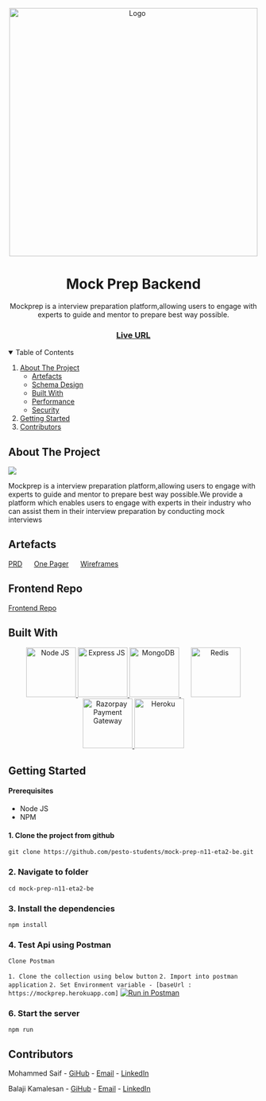 
<!-- PROJECT LOGO -->

<p align="center">
	<img  src="https://res.cloudinary.com/mock-prep/image/upload/v1638635421/Mockprep/mp_Logo_n7fhp6.png"  alt="Logo" width="500">
</p>
<h1 align="center">Mock Prep Backend</h1>

<p align="center">Mockprep is a interview preparation platform,allowing users to engage with experts to guide and mentor to prepare best way possible.</p>

<h3 align="center">
	<a  href="https://mockprep.netlify.app">Live URL</a>
</h3>

<details open="open">
  <summary>Table of Contents</summary>
  <ol>
    <li>
      <a href="#about-the-project">About The Project</a>
      <ul>
        <li><a href="#artefacts">Artefacts</a></li>
        <li><a href="#schema-design">Schema Design</a></li>
        <li><a href="#built-with">Built With</a></li>
        <li><a href="#performance">Performance</a></li>
        <li><a href="#security">Security</a></li>
      </ul>
    </li>
    <li><a href="#getting-started">Getting Started</a></li>
    <li><a href="#contributors">Contributors</a></li>
  </ol>
</details>

<!-- ABOUT THE PROJECT -->

## About The Project

[<img src="https://res.cloudinary.com/mock-prep/image/upload/v1640396151/Mockprep/topics/banner_plgqpf.gif">](https://res.cloudinary.com/emarat/image/upload/v1631802213/homepage-screenshot_n2dxwk.png)

Mockprep is a interview preparation platform,allowing users to engage with experts to guide and mentor to prepare best way possible.We provide a platform which enables users to engage with experts in their industry who can assist them in their interview preparation by conducting mock interviews

## Artefacts

<p>
	<a href="https://docs.google.com/document/d/13PP2jubRrUGr-iyKDsSAFyQuZj7SeGrclQT1MzZyCk0/edit?usp=sharing">PRD</a>
	&nbsp;&nbsp;&nbsp;&nbsp;
	<a href="https://drive.google.com/file/d/1EpXinZXhMikg9_xVgVGVUOQlWYgUnwdb/view?usp=sharing">One Pager</a>
	&nbsp;&nbsp;&nbsp;&nbsp;
	<a href="https://www.figma.com/file/RNbodcyvgvbJf4LZCu7qmZ/Mock-Prep-Wireframes?node-id=0%3A1">Wireframes</a>
	&nbsp;&nbsp;&nbsp;&nbsp;
</p>

## Frontend Repo

[Frontend Repo](https://github.com/pesto-students/mock-prep-n11-eta2-fe)


## Built With

<p align="center">
	<a href="http://nodejs.org/">
		<img src="https://res.cloudinary.com/emarat/image/upload/h_150/v1631803785/node-logo_jjvktb.png" title="Node JS" height="100">
	</a>
	<a href="https://expressjs.com/">
		<img src="https://res.cloudinary.com/emarat/image/upload/h_150/v1631803785/express-logo_rtu2k4.png" title="Express JS" height="100">
	</a>
	<a href="https://www.mongodb.com/">
		<img src="https://res.cloudinary.com/emarat/image/upload/h_150/v1631803785/mongoDB-logo_sv71ad.png" title="MongoDB" height="100">
	</a>
	&nbsp;&nbsp;&nbsp;&nbsp;
	<a href="https://redis.io/">
		<img src="https://res.cloudinary.com/emarat/image/upload/h_150/v1631803785/redis-logo_ovuew1.png" title="Redis" height="100">
	</a>
	<a href="https://razorpay.com/">
		<img src="https://res.cloudinary.com/emarat/image/upload/h_150/v1631811211/Razorpay-logo_bzojzt.png" title="Razorpay Payment Gateway" height="100">
	</a>
	<a href="https://www.heroku.com/">
		<img src="https://res.cloudinary.com/emarat/image/upload/h_150/v1631803784/heroku-logo_dvjrgt.png" title="Heroku" height="100">
	</a>
</p>

## Getting Started

#### Prerequisites

-   Node JS
-   NPM

#### 1. Clone the project from github

`git clone https://github.com/pesto-students/mock-prep-n11-eta2-be.git`

### 2. Navigate to folder

`cd mock-prep-n11-eta2-be`

### 3. Install the dependencies

`npm install`

### 4. Test Api using Postman

`Clone Postman` 

`1. Clone the collection using below button`
`2. Import into postman application`
`2. Set Environment variable - [baseUrl : https://mockprep.herokuapp.com]`
[![Run in Postman](https://run.pstmn.io/button.svg)](https://app.getpostman.com/run-collection/a64a6ebf1845fcb60878?action=collection%2Fimport) 


### 6. Start the server

`npm run`

## Contributors

Mohammed Saif - [GiHub](https://github.com/saifmohammed888) - [Email](mailto:saifmohammed888@gmail.com ) - [LinkedIn](https://www.linkedin.com/in/saifmohammed888/)

  

Balaji Kamalesan - [GiHub](https://github.com/balaji-kamalesan-au3) - [Email](mailto:balajikamalesan96@gmail.com) -  [LinkedIn](https://in.linkedin.com/in/balaji-kamalesan)


